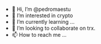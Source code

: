 - 👋 Hi, I’m @pedromaestu
- 👀 I’m interested in crypto
- 🌱 I’m currently learning ...
- 💞️ I’m looking to collaborate on trx.
- 📫 How to reach me ...

<!---
pedromaestu/pedromaestu is a ✨ special ✨ repository because its `README.md` (this file) appears on your GitHub profile.
You can click the Preview link to take a look at your changes.
--->
